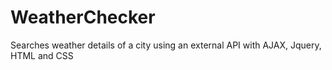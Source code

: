 # WeatherChecker
Searches weather details of a city using an external API with AJAX, Jquery, HTML and CSS
